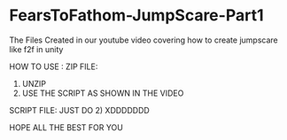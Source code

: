 # FearsToFathom-JumpScare-Part1
The Files Created in our youtube video covering how to create jumpscare like f2f in unity

HOW TO USE :
ZIP FILE:
1) UNZIP
2) USE THE SCRIPT AS SHOWN IN THE VIDEO

SCRIPT FILE:
JUST DO 2) XDDDDDDD

HOPE ALL THE BEST FOR YOU 
